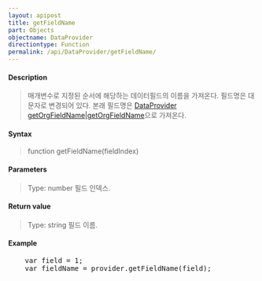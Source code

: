 ```yaml
---
layout: apipost
title: getFieldName
part: Objects
objectname: DataProvider
directiontype: Function
permalink: /api/DataProvider/getFieldName/
---
```



#### Description

> 매개변수로 지정된 순서에 해당하는 데이터필드의 이름을 가져온다. 필드명은 대문자로 변경되어 있다. 본래 필드명은 [DataProvider getOrgFieldName\|getOrgFieldName](/api/DataProvider/)으로 가져온다.

#### Syntax

> function getFieldName(fieldIndex)

#### Parameters

> Type: number
> 필드 인덱스.

#### Return value

> Type: string
> 필드 이름.

#### Example

<pre class="prettyprint">
    var field = 1;
    var fieldName = provider.getFieldName(field);
</pre>

